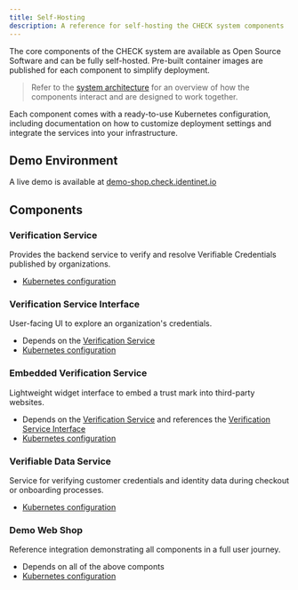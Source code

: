 ```yaml
---
title: Self-Hosting
description: A reference for self-hosting the CHECK system components
---
```


The core components of the CHECK system are available as Open Source Software
and can be fully self-hosted. Pre-built container images are published for each
component to simplify deployment.

> Refer to the [system architecture](/reference/architecture) for an overview of
> how the components interact and are designed to work together.

Each component comes with a ready-to-use Kubernetes configuration, including
documentation on how to customize deployment settings and integrate the services
into your infrastructure.

## Demo Environment

A live demo is available at
[demo-shop.check.identinet.io](https://demo-shop.check.identinet.io)

## Components

### Verification Service

Provides the backend service to verify and resolve Verifiable Credentials
published by organizations.

- [Kubernetes configuration](https://github.com/identinet/check/tree/main/services/k8s/verification-service)

### Verification Service Interface

User-facing UI to explore an organization's credentials.

- Depends on the [Verification Service](#verification-service)
- [Kubernetes configuration](https://github.com/identinet/check/tree/main/services/k8s/verification-service-ui)

### Embedded Verification Service

Lightweight widget interface to embed a trust mark into third-party websites.

- Depends on the [Verification Service](#verification-service) and references
  the [Verification Service Interface](#verification-service-interface)
- [Kubernetes configuration](https://github.com/identinet/check/tree/main/services/k8s/embedded-verification-ui)

### Verifiable Data Service

Service for verifying customer credentials and identity data during checkout or
onboarding processes.

- [Kubernetes configuration](https://github.com/identinet/check/tree/main/services/k8s/verifiable-data-service)

### Demo Web Shop

Reference integration demonstrating all components in a full user journey.

- Depends on all of the above componts
- [Kubernetes configuration](https://github.com/identinet/check/tree/main/services/k8s/demo-shop)
